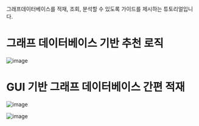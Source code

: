 그래프데이터베이스를 적재, 조회, 분석할 수 있도록 가이드를 제시하는 튜토리얼입니다. 


# 그래프 데이터베이스 기반 추천 로직

![image](https://github.com/jihyeon0429/graphtutorial/assets/56199655/34696af2-9133-4a6f-bebb-15b5f8594910)

# GUI 기반 그래프 데이터베이스 간편 적재 
![image](https://github.com/jihyeon0429/graphtutorial/assets/56199655/8cc4dcfb-db24-48fb-a905-9e9e17d5f07f)

![image](https://github.com/jihyeon0429/graphtutorial/assets/56199655/e3f519fd-f860-4510-91eb-a1f7e34968ae)

